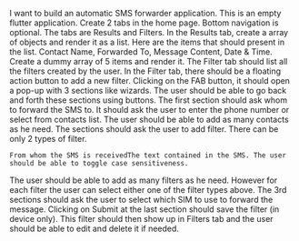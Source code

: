 I want to build an automatic SMS forwarder application. This is an empty flutter application. Create 2 tabs in the home page. Bottom navigation is optional. The tabs are Results and Filters. In the Results tab, create a array of objects and render it as a list. Here are the items that should present in the list. 
Contact Name, Forwarded To, Message Content, Date & Time. Create a dummy array of 5 items and render it. The Filter tab should list all the filters created by the user. In the Filter tab, there should be a floating action button to add a new filter. Clicking on the FAB button, it should open a pop-up with 3 sections like wizards. The user should be able to go back and forth these sections using buttons. The first section should ask whom to forward the SMS to. It should ask the user to enter the phone number or select from contacts list. The user should be able to add as many contacts as he need. The sections should ask the user to add filter. There can be only 2 types of filter. 

    From whom the SMS is receivedThe text contained in the SMS. The user should be able to toggle case sensitiveness. 

The user should be able to add as many filters as he need. However for each filter the user can select either one of the filter types above. The 3rd sections should ask the user to select which SIM to use to forward the message. Clicking on Submit at the last section should save the filter (in device only). This filter should then show up in Filters tab and the user should be able to edit and delete it if needed. 